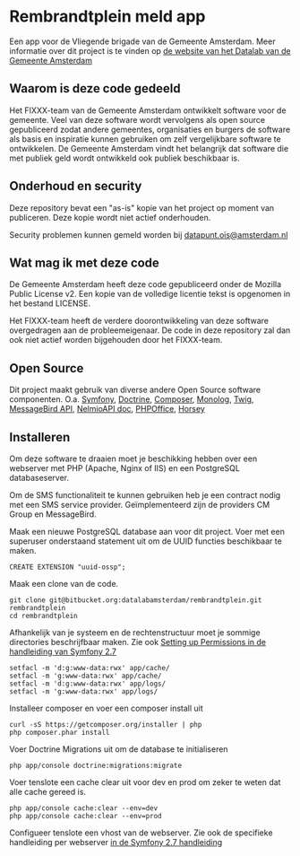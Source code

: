 # Rembrandtplein meld app 

Een app voor de Vliegende brigade van de Gemeente Amsterdam. Meer informatie 
over dit project is te vinden op [de website van het Datalab van de Gemeente Amsterdam](https://www.datalabamsterdam.nl/projecten/rembrandtplein)

## Waarom is deze code gedeeld

Het FIXXX-team van de Gemeente Amsterdam ontwikkelt software voor de gemeente.
Veel van deze software wordt vervolgens als open source gepubliceerd zodat andere
gemeentes, organisaties en burgers de software als basis en inspiratie kunnen 
gebruiken om zelf vergelijkbare software te ontwikkelen.
De Gemeente Amsterdam vindt het belangrijk dat software die met publiek geld wordt
ontwikkeld ook publiek beschikbaar is.

## Onderhoud en security

Deze repository bevat een "as-is" kopie van het project op moment van publiceren. Deze kopie wordt niet actief onderhouden.

Security problemen kunnen gemeld worden bij [datapunt.ois@amsterdam.nl](datapunt.ois@amsterdam.nl)

## Wat mag ik met deze code

De Gemeente Amsterdam heeft deze code gepubliceerd onder de Mozilla Public License v2.
Een kopie van de volledige licentie tekst is opgenomen in het bestand LICENSE.

Het FIXXX-team heeft de verdere doorontwikkeling van deze software overgedragen 
aan de probleemeigenaar. De code in deze repository zal dan ook niet actief worden
bijgehouden door het FIXXX-team.

## Open Source

Dit project maakt gebruik van diverse andere Open Source software componenten. O.a. 
[Symfony](http://www.symfony.com), 
[Doctrine](http://www.doctrine-project.org/), 
[Composer](https://getcomposer.org/), 
[Monolog](https://github.com/Seldaek/monolog), 
[Twig](http://twig.sensiolabs.org/), 
[MessageBird API](https://www.messagebird.com/developers/php), 
[NelmioAPI doc](https://github.com/nelmio/NelmioApiDocBundle), 
[PHPOffice](http://phpoffice.github.io/), 
[Horsey](http://bevacqua.github.io/horsey/) 

## Installeren

Om deze software te draaien moet je beschikking hebben over een webserver met PHP
(Apache, Nginx of IIS) en een PostgreSQL databaseserver.

Om de SMS functionaliteit te kunnen gebruiken heb je een contract nodig met een 
SMS service provider. Geïmplementeerd zijn de providers CM Group en MessageBird.

Maak een nieuwe PostgreSQL database aan voor dit project. Voer met een superuser
onderstaand statement uit om de UUID functies beschikbaar te maken.

    CREATE EXTENSION "uuid-ossp";
    
Maak een clone van de code.

    git clone git@bitbucket.org:datalabamsterdam/rembrandtplein.git rembrandtplein
    cd rembrandtplein
    
Afhankelijk van je systeem en de rechtenstructuur moet je sommige directories 
beschrijfbaar maken. Zie ook [Setting up Permissions in de handleiding van Symfony 2.7](http://symfony.com/doc/2.7/book/installation.html#checking-symfony-application-configuration-and-setup)
    
    setfacl -m 'd:g:www-data:rwx' app/cache/
    setfacl -m 'g:www-data:rwx' app/cache/
    setfacl -m 'd:g:www-data:rwx' app/logs/
    setfacl -m 'g:www-data:rwx' app/logs/
    
Installeer composer en voer een composer install uit

    curl -sS https://getcomposer.org/installer | php
    php composer.phar install

Voer Doctrine Migrations uit om de database te initialiseren
    
    php app/console doctrine:migrations:migrate

Voer tenslote een cache clear uit voor dev en prod om zeker te weten dat alle cache gereed is.    

    php app/console cache:clear --env=dev
    php app/console cache:clear --env=prod
    
Configueer tenslote een vhost van de webserver. Zie ook de specifieke handleiding 
per webserver [in de Symfony 2.7 handleiding](http://symfony.com/doc/current/cookbook/configuration/web_server_configuration.html)
